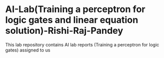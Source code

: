 # AI-Lab(Training a perceptron for logic gates and linear equation solution)-Rishi-Raj-Pandey
This lab repository contains AI lab reports (Training a perceptron for logic gates) assigned to us 
